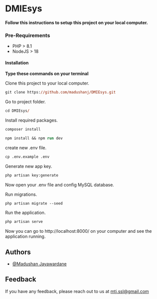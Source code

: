 # **DMIEsys**

#### Follow this instructions to setup this project on your local computer.

### Pre-Requirements

-   PHP > 8.1
-   NodeJS > 18

#### Installation

**Type these commands on your terminal**

Clone this project to your local computer.

```ps
git clone https://github.com/madushanj/DMIEsys.git
```

Go to project folder.

```ps
cd DMIEsys/
```

Install required packages.

```ps
composer install
```

```ps
npm install && npm run dev
```

create new .env file.

```ps
cp .env.example .env
```

Generate new app key.

```ps
php artisan key:generate
```

Now open your .env file and config MySQL database.

Run migrations.

```ps
php artisan migrate --seed
```

Run the application.

```ps
php artisan serve
```

Now you can go to http://localhost:8000/ on your computer and see the application running.

## Authors

-   [@Madushan Jayawardane](https://www.github.com/madushanj)

## Feedback

If you have any feedback, please reach out to us at mtj.ssl@gmail.com
